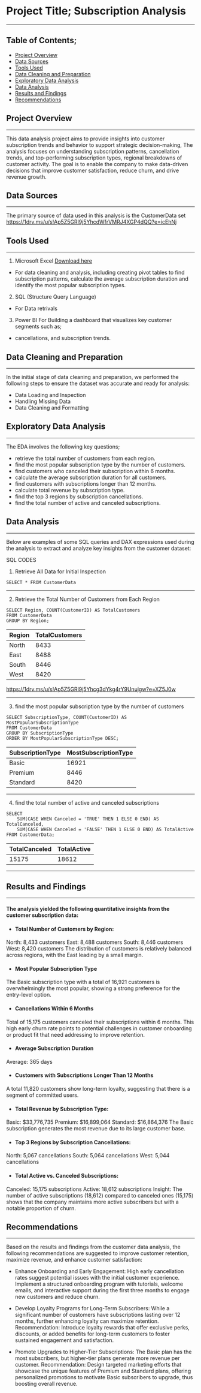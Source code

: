 # Project Title; Subscription Analysis
---
## Table of Contents;
- [Project Overview](#project-overview)
- [Data Sources](#data-sources)
- [Tools Used](#tools-used)
- [Data Cleaning and Preparation](#data-cleaning-and-preparation)
- [Exploratory Data Analysis](#exploratory-data-analysis)
- [Data Analysis](#data-analysis)
- [Results and Findings](#results-and-findings)
- [Recommendations](#recommendations)

## Project Overview
---
This data analysis project aims to provide insights into customer subscription trends and behavior to support strategic decision-making, The analysis focuses on understanding subscription patterns, cancellation trends, and  top-performing subscription types, regional breakdowns of customer activity. The goal is to enable the company to make data-driven decisions that improve customer satisfaction, reduce churn, and drive revenue growth.


## Data Sources
---
The primary source of data used in this analysis is the CustomerData set https://1drv.ms/u/s!Ap5Z5GRl9j5YhcdWfrVMRJ4XGP4dQQ?e=icEhNj


## Tools Used
---
1. Microsoft Excel [Download here](https://www.microsoft.com)
- For data cleaning and analysis, including creating pivot tables to find subscription patterns, calculate the average subscription duration and identify the most popular 
subscription types.

2.  SQL (Structure Query Language)
- For Data retrivals

3. Power BI
For Building a dashboard that visualizes key customer segments such as;
- cancellations, and subscription trends.

## Data Cleaning and Preparation
---
In the initial stage of data cleaning and preparation, we performed the following steps to ensure the dataset was accurate and ready for analysis:
- Data Loading and Inspection
- Handling Missing Data
- Data Cleaning and Formatting

## Exploratory Data Analysis 
---
The EDA involves the following key questions;
- retrieve the total number of customers from each region.
- find the most popular subscription type by the number of customers.
- find customers who canceled their subscription within 6 months.
- calculate the average subscription duration for all customers.
- find customers with subscriptions longer than 12 months.
- calculate total revenue by subscription type.
- find the top 3 regions by subscription cancellations.
- find the total number of active and canceled subscriptions.

## Data Analysis
---
Below are examples of some SQL queries and DAX expressions used during the analysis to extract and analyze key insights from the customer dataset:

SQL CODES

1. Retrieve All Data for Initial Inspection
```
SELECT * FROM CustomerData
```
---
2. Retrieve the Total Number of Customers from Each Region
```
SELECT Region, COUNT(CustomerID) AS TotalCustomers
FROM CustomerData
GROUP BY Region;
```
Region | TotalCustomers
-------|------------------
North	 | 8433
East	 | 8488
South	 | 8446
West	 | 8420

https://1drv.ms/u/s!Ap5Z5GRl9j5Yhcg3dYkg4rY9Unujgw?e=XZ5J0w

---
3. find the most popular subscription type by the number of customers
```
SELECT SubscriptionType, COUNT(CustomerID) AS MostPopularSubscriptionType
FROM CustomerData
GROUP BY SubscriptionType
ORDER BY MostPopularSubscriptionType DESC;
```
SubscriptionType | MostSubscriptionType
-----------------|---------------------
Basic            | 16921
Premium	         | 8446     
Standard         | 8420   

---
4. find the total number of active and canceled subscriptions
```
SELECT 
    SUM(CASE WHEN Canceled = 'TRUE' THEN 1 ELSE 0 END) AS TotalCanceled,
    SUM(CASE WHEN Canceled = 'FALSE' THEN 1 ELSE 0 END) AS TotalActive
FROM CustomerData;
```
TotalCanceled | TotalActive
--------------|-------------
15175         | 18612

 ---
## Results and Findings
 ---
 #### The analysis yielded the following quantitative insights from the customer subscription data:

- #### Total Number of Customers by Region:
North: 8,433 customers
East: 8,488 customers
South: 8,446 customers
West: 8,420 customers
The distribution of customers is relatively balanced across regions, with the East leading by a small margin.  

- #### Most Popular Subscription Type
The Basic subscription type with a total of 16,921 customers is overwhelmingly the most popular, showing a strong preference for the entry-level option.

- #### Cancellations Within 6 Months
Total of 15,175 customers canceled their subscriptions within 6 months. This high early churn rate points to potential challenges in customer onboarding or product fit that need addressing to improve retention.

- #### Average Subscription Duration
Average: 365 days

- #### Customers with Subscriptions Longer Than 12 Months
A total 11,820 customers show long-term loyalty, suggesting that there is a segment of committed users.

- #### Total Revenue by Subscription Type:
Basic: $33,776,735
Premium: $16,899,064
Standard: $16,864,376
The Basic subscription generates the most revenue due to its large customer base.

- #### Top 3 Regions by Subscription Cancellations:
North: 5,067 cancellations
South: 5,064 cancellations
West: 5,044 cancellations

- #### Total Active vs. Canceled Subscriptions:
Canceled: 15,175 subscriptions
Active: 18,612 subscriptions
Insight: The number of active subscriptions (18,612) compared to canceled ones (15,175) shows that the company maintains more active subscribers but with a notable proportion of churn.

## Recommendations
---
Based on the results and findings from the customer data analysis, the following recommendations are suggested to improve customer retention, maximize revenue, and enhance customer satisfaction:
- Enhance Onboarding and Early Engagement:
High early cancellation rates suggest potential issues with the initial customer experience.
Implement a structured onboarding program with tutorials, welcome emails, and interactive support during the first three months to engage new customers and reduce churn.

- Develop Loyalty Programs for Long-Term Subscribers:
 While a significant number of customers have subscriptions lasting over 12 months, further enhancing loyalty can maximize retention.
Recommendation: Introduce loyalty rewards that offer exclusive perks, discounts, or added benefits for long-term customers to foster sustained engagement and satisfaction.

- Promote Upgrades to Higher-Tier Subscriptions:
The Basic plan has the most subscribers, but higher-tier plans generate more revenue per customer.
Recommendation: Design targeted marketing efforts that showcase the unique features of Premium and Standard plans, offering personalized promotions to motivate Basic subscribers to upgrade, thus boosting overall revenue.
 

